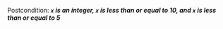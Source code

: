 Postcondition: ***`x` is an integer, `x` is less than or equal to 10, and `x` is less than or equal to 5***